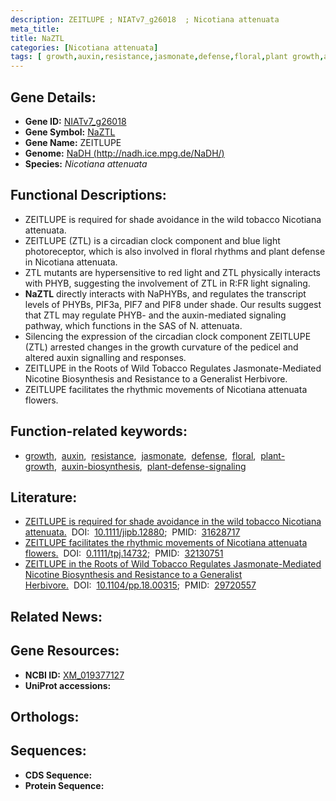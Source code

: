 ```yaml
---
description: ZEITLUPE ; NIATv7_g26018  ; Nicotiana attenuata
meta_title:
title: NaZTL
categories: [Nicotiana attenuata]
tags: [ growth,auxin,resistance,jasmonate,defense,floral,plant growth,auxin biosynthesis,plant defense signaling ]
---
```


## Gene Details:
- **Gene ID:** [NIATv7_g26018 ]()
- **Gene Symbol:** <u>NaZTL</u>
- **Gene Name:** ZEITLUPE
- **Genome:** [NaDH (http://nadh.ice.mpg.de/NaDH/)]()
- **Species:** *Nicotiana attenuata*

## Functional Descriptions:
   - ZEITLUPE is required for shade avoidance in the wild tobacco Nicotiana attenuata.
   - ZEITLUPE (ZTL) is a circadian clock component and blue light photoreceptor, which is also involved in floral rhythms and plant defense in Nicotiana attenuata.
   - ZTL mutants are hypersensitive to red light and ZTL physically interacts with PHYB, suggesting the involvement of ZTL in R:FR light signaling.
   - **NaZTL** directly interacts with NaPHYBs, and regulates the transcript levels of PHYBs, PIF3a, PIF7 and PIF8 under shade. Our results suggest that ZTL may regulate PHYB- and the auxin-mediated signaling pathway, which functions in the SAS of N. attenuata.
   - Silencing the expression of the circadian clock component ZEITLUPE (ZTL) arrested changes in the growth curvature of the pedicel and altered auxin signalling and responses.
   - ZEITLUPE in the Roots of Wild Tobacco Regulates Jasmonate-Mediated Nicotine Biosynthesis and Resistance to a Generalist Herbivore.
   - ZEITLUPE facilitates the rhythmic movements of Nicotiana attenuata flowers.

## Function-related keywords:
   - [growth](/tags/growth/),&nbsp;&nbsp;[auxin](/tags/auxin/),&nbsp;&nbsp;[resistance](/tags/resistance/),&nbsp;&nbsp;[jasmonate](/tags/jasmonate/),&nbsp;&nbsp;[defense](/tags/defense/),&nbsp;&nbsp;[floral](/tags/floral/),&nbsp;&nbsp;[plant-growth](/tags/plant-growth/),&nbsp;&nbsp;[auxin-biosynthesis](/tags/auxin-biosynthesis/),&nbsp;&nbsp;[plant-defense-signaling](/tags/plant-defense-signaling/)

## Literature:
   - [ZEITLUPE is required for shade avoidance in the wild tobacco Nicotiana attenuata.](https://doi.org/10.1111/jipb.12880)&nbsp;&nbsp;DOI:&nbsp;&nbsp;[10.1111/jipb.12880](https://doi.org/10.1111/jipb.12880);&nbsp;&nbsp;PMID:&nbsp;&nbsp;[31628717](https://pubmed.ncbi.nlm.nih.gov/31628717/)
   - [ZEITLUPE facilitates the rhythmic movements of Nicotiana attenuata flowers.](https://doi.org/0.1111/tpj.14732)&nbsp;&nbsp;DOI:&nbsp;&nbsp;[0.1111/tpj.14732](https://doi.org/0.1111/tpj.14732);&nbsp;&nbsp;PMID:&nbsp;&nbsp;[32130751](https://pubmed.ncbi.nlm.nih.gov/32130751/)
   - [ZEITLUPE in the Roots of Wild Tobacco Regulates Jasmonate-Mediated Nicotine Biosynthesis and Resistance to a Generalist Herbivore.](https://doi.org/10.1104/pp.18.00315)&nbsp;&nbsp;DOI:&nbsp;&nbsp;[10.1104/pp.18.00315](https://doi.org/10.1104/pp.18.00315);&nbsp;&nbsp;PMID:&nbsp;&nbsp;[29720557](https://pubmed.ncbi.nlm.nih.gov/29720557/)

## Related News:

## Gene Resources:
- **NCBI ID:**  [XM_019377127](https://www.ncbi.nlm.nih.gov/gene/?term=XM_019377127)
- **UniProt accessions:**  [](https://www.uniprot.org/uniprotkb//entry)

## Orthologs:

## Sequences:
- **CDS Sequence:**
- **Protein Sequence:**

